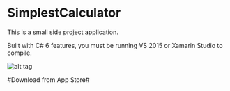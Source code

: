 # SimplestCalculator
This is a small side project application.

Built with C# 6 features, you must be running VS 2015 or Xamarin Studio to compile.

![alt tag](https://cloud.githubusercontent.com/assets/8529024/21974667/1cbf0614-db96-11e6-8471-54a278f29331.png)

#Download from App Store#
